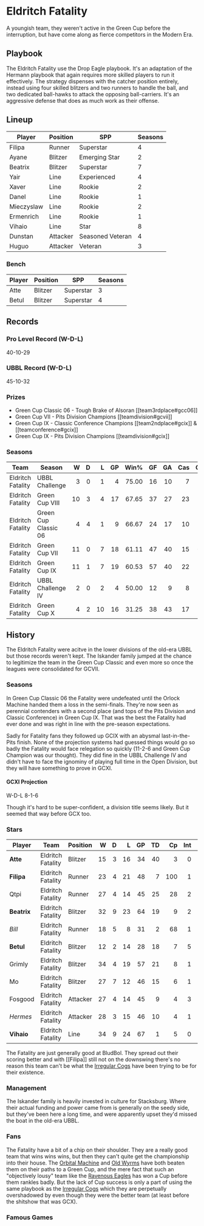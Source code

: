 # Eldritch Fatality

A youngish team, they weren't active in the Green Cup before the interruption, but have come along as fierce competitors in the Modern Era.

## Playbook

The Eldritch Fatality use the Drop Eagle playbook. It's an adaptation of the Hermann playbook that again requires more skilled players to run it effectively. The strategy dispenses with the catcher position entirely, instead using four skilled blitzers and two runners to handle the ball, and two dedicated ball-hawks to attack the opposing ball-carriers. It's an aggressive defense that does as much work as their offense.

## Lineup

| Player    | Position  | SPP | Seasons |
|-----------|-----------|-----|---------|
| Filipa     | Runner    |  Superstar |       4 |
| Ayane      | Blitzer   |   Emerging Star |       2 |
| Beatrix    | Blitzer   |  Superstar |       7 |
| Yair       | Line   |   Experienced |       4 |
| Xaver      | Line   |    Rookie |       2 |
| Danel      | Line   |    Rookie |       1 |
| Mieczyslaw | Line   |    Rookie |       2 |
| Ermenrich  | Line   |    Rookie |       1 |
| Vihaio     | Line   |   Star |       8 |
| Dunstan    | Attacker |   Seasoned Veteran |       4 |
| Huguo      | Attacker |   Veteran |       3 |


### Bench

| Player    | Position  | SPP | Seasons |
|-----------|-----------|-----|---------|
| Atte       | Blitzer   |  Superstar |       3 |
| Betul      | Blitzer   |  Superstar |       4 |

## Records

### Pro Level Record (W-D-L)

40-10-29

### UBBL Record (W-D-L)

45-10-32

### Prizes

* Green Cup Classic 06 - Tough Brake of Alsoran [[team3rdplace#gcc06]]
* Green Cup VII - Pits Division Champions [[teamdivision#gcvii]]
* Green Cup IX - Classic Conference Champions [[team2ndplace#gcix]] & [[teamconference#gcix]]
* Green Cup IX - Pits Division Champions [[teamdivision#gcix]]

### Seasons

| Team      | Season             | W  | D | L | GP | Win% | GF   | GA   | Cas  | CDif | FF   |
|-----------|--------------------|--:|--:|--:|---:|-----:|---:|---:|----:|-----:|---:|
| Eldritch Fatality | UBBL Challenge       |    3 |    0 |    1 |      4 |      75.00 |   16 |   10 |    7 |      1 |    1 |
| Eldritch Fatality | Green Cup VIII       |   10 |    3 |    4 |     17 | 67.65 |   37 |   27 |   23 |      5 |   -1 |
| Eldritch Fatality | Green Cup Classic 06 |    4 |    4 |    1 |      9 | 66.67 |   24 |   17 |   10 |      1 |    2 |
| Eldritch Fatality | Green Cup VII        |   11 |    0 |    7 |     18 | 61.11 |   47 |   40 |   15 |    -11 |    2 |
| Eldritch Fatality | Green Cup IX         |   11 |    1 |    7 |     19 | 60.53 |   57 |   40 |   22 |      1 |   -1 |
| Eldritch Fatality | UBBL Challenge IV    |    2 |    0 |    2 |      4 |      50.00 |   12 |    9 |    8 |     -1 |    2 |
| Eldritch Fatality | Green Cup X          |    4 |    2 |   10 |     16 |   31.25 |   38 |   43 |   17 |     -7 |   -2 |

## History

The Eldritch Fatality were acitve in the lower divisions of the old-era UBBL but those records weren't kept. The Iskander family jumped at the chance to legitimize the team in the Green Cup Classic and even more so once the leagues were consolidated for GCVII.

### Seasons

In Green Cup Classic 06 the Fatality were undefeated until the Orlock Machine handed them a loss in the semi-finals. They're now seen as perennial contenders with a second place (and tops of the Pits Division and Classic Conference) in Green Cup IX. That was the best the Fatality had ever done and was right in line with the pre-season expectations.

Sadly for Fatality fans they followed up GCIX with an abysmal last-in-the-Pits finish. None of the projection systems had guessed things would go so badly the Fatality would face relegation so quickly (11-2-6 and Green Cup Champion was our thought). They did fine in the UBBL Challenge IV and didn't have to face the ignominy of playing full time in the Open Division, but they will have something to prove in GCXI.  

#### GCXI Projection

W-D-L 8-1-6 

Though it's hard to be super-confident, a division title seems likely. But it seemed that way before GCX too.

### Stars

| Player           | Team        | Position      | W | D | L | GP | TD | Cp | Int | BH | SI | Ki | MVP | SPP |
|------------------|-------------|---------------|--:|--:|--:|---:|---:|---:|----:|---:|---:|---:|----:|----:|
| **Atte**     | Eldritch Fatality | Blitzer   |   15 |    3 |   16 |   34 |   40 |    3 |    0 |    1 |    0 |    0 |    6 |  155 |
| **Filipa**   | Eldritch Fatality | Runner    |   23 |    4 |   21 |   48 |    7 |  100 |    1 |    0 |    1 |    0 |    4 |  145 |
| Qtpi    | Eldritch Fatality | Runner    |   27 |    4 |   14 |   45 |   25 |   28 |    2 |    1 |    0 |    0 |    2 |  119 |
| **Beatrix**  | Eldritch Fatality | Blitzer   |   32 |    9 |   23 |   64 |   19 |    9 |    2 |    4 |    0 |    0 |    6 |  108 |
| *Bill*    | Eldritch Fatality | Runner    |   18 |    5 |    8 |   31 |    2 |   68 |    1 |    1 |    0 |    0 |    5 |  103 |
| **Betul**    | Eldritch Fatality | Blitzer   |   12 |    2 |   14 |   28 |   18 |    7 |    5 |    1 |    0 |    0 |    6 |  103 |
| Grimly  | Eldritch Fatality | Blitzer   |   34 |    4 |   19 |   57 |   21 |    8 |    1 |    5 |    2 |    1 |    2 |   99 |
| Mo      | Eldritch Fatality | Blitzer   |   27 |    7 |   12 |   46 |   15 |    6 |    1 |    3 |    0 |    1 |    4 |   81 |
| Fosgood | Eldritch Fatality | Attacker |   27 |    4 |   14 |   45 |    9 |    4 |    3 |    5 |    1 |    0 |    4 |   69 |
| *Hermes*  | Eldritch Fatality | Attacker |   28 |    3 |   15 |   46 |   10 |    4 |    1 |    3 |    2 |    0 |    4 |   66 |
| **Vihaio**   | Eldritch Fatality | Line   |   34 |    9 |   24 |   67 |    1 |    5 |    0 |    7 |    5 |    0 |    5 |   57 |

The Fatality are just generally good at BludBol. They spread out their scoring better and with [[Filipa]] still not on the downswing there's no reason this team can't be what the [Irregular Cogs](irregularcogs) have been trying to be for their existence.

### Management

The Iskander family is heavily invested in culture for Stacksburg. Where their actual funding and power came from is generally on the seedy side, but they've been here a long time, and were apparently upset they'd missed the boat in the old-era UBBL. 

### Fans

The Fatality have a bit of a chip on their shoulder. They are a really good team that wins wins wins, but then they can't quite get the championship into their house. The [Orbital Machine](orbitalmachine) and [Old Wyrms](oldwyrms) have both beaten them on their paths to a Green Cup, and the mere fact that such an "objectively lousy" team like the [Ravenous Eagles](ravenouseagles) has won a Cup before them rankles badly. But the lack of Cup success is only a part of using the same playbook as the [Irregular Cogs](irregularcogs) which they are perpetually overshadowed by even though they were the better team (at least before the shitshow that was GCX).

### Famous Games
 
 
